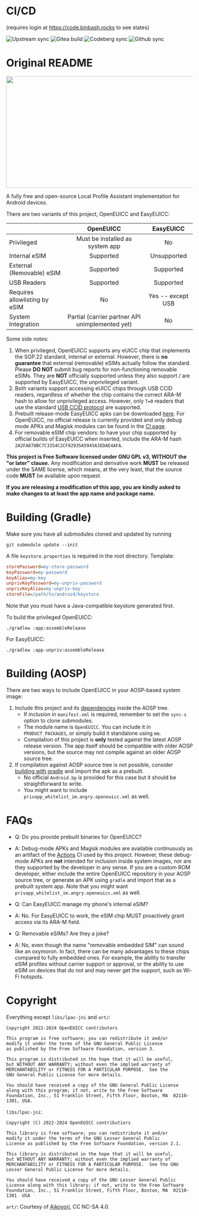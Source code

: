 # CI/CD

(requires login at https://code.binbash.rocks to see states)

![Upstream sync](https://code.binbash.rocks/AXP.OS/packages_apps_OpenEUICC/actions/workflows/sync.yml/badge.svg)
![Gitea build](https://code.binbash.rocks/AXP.OS/packages_apps_OpenEUICC/actions/workflows/apk.yml/badge.svg)
![Codeberg sync](https://code.binbash.rocks/AXP.OS/packages_apps_OpenEUICC/actions/workflows/mirror.yaml/badge.svg)
![Github sync](https://code.binbash.rocks/AXP.OS/packages_apps_OpenEUICC/actions/workflows/mirror-github.yaml/badge.svg)

# Original README

<img src="https://gitea.angry.im/PeterCxy/OpenEUICC/media/branch/master/art/OpenEUICCBG.svg" width="512" height="300">

A fully free and open-source Local Profile Assistant implementation for Android devices.

There are two variants of this project, OpenEUICC and EasyEUICC:

|                               |                    OpenEUICC                    |     EasyEUICC     |
|:------------------------------|:-----------------------------------------------:|:-----------------:|
| Privileged                    |         Must be installed as system app         |        No         |
| Internal eSIM                 |                    Supported                    |    Unsupported    |
| External (Removable) eSIM     |                    Supported                    |     Supported     |
| USB Readers                   |                    Supported                    |     Supported     |
| Requires allowlisting by eSIM |                       No                        | Yes -- except USB |
| System Integration            | Partial (carrier partner API unimplemented yet) |        No         |

Some side notes:
1. When privileged, OpenEUICC supports any eUICC chip that implements the SGP.22 standard, internal or external. However, there is __no guarantee__ that external (removable) eSIMs actually follow the standard. Please __DO NOT__ submit bug reports for non-functioning removable eSIMs. They are __NOT__ officially supported unless they also support / are supported by EasyEUICC, the unprivileged variant.
2. Both variants support accessing eUICC chips through USB CCID readers, regardless of whether the chip contains the correct ARA-M hash to allow for unprivileged access. However, only `T=0` readers that use the standard [USB CCID protocol](https://en.wikipedia.org/wiki/CCID_(protocol)) are supported.
3. Prebuilt release-mode EasyEUICC apks can be downloaded [here](https://gitea.angry.im/PeterCxy/OpenEUICC/releases). For OpenEUICC, no official release is currently provided and only debug mode APKs and Magisk modules can be found in the [CI page](https://gitea.angry.im/PeterCxy/OpenEUICC/actions).
4. For removable eSIM chip vendors: to have your chip supported by official builds of EasyEUICC when inserted, include the ARA-M hash `2A2FA878BC7C3354C2CF82935A5945A3EDAE4AFA`.

__This project is Free Software licensed under GNU GPL v3, WITHOUT the "or later" clause.__ Any modification and derivative work __MUST__ be released under the SAME license, which means, at the very least, that the source code __MUST__ be available upon request.

__If you are releasing a modification of this app, you are kindly asked to make changes to at least the app name and package name.__  

Building (Gradle)
===

Make sure you have all submodules cloned and updated by running

```shell
git submodule update --init
```

A file `keystore.properties` is required in the root directory. Template:

```ini
storePassword=my-store-password
keyPassword=my-password
keyAlias=my-key
unprivKeyPassword=my-unpriv-password
unprivKeyAlias=my-unpriv-key
storeFile=/path/to/android/keystore
```

Note that you must have a Java-compatible keystore generated first.

To build the privileged OpenEUICC:

```shell
./gradlew :app:assembleRelease
```

For EasyEUICC:

```shell
./gradlew :app-unpriv:assembleRelease
```

Building (AOSP)
===

There are two ways to include OpenEUICC in your AOSP-based system image:

1. Include this project and its [dependencies](https://gitea.angry.im/PeterCxy/android_prebuilts_openeuicc-deps) inside the AOSP tree.
   - If inclusion in `manifest.xml` is required, remember to set the `sync-s` option to clone submodules.
   - The module name is `OpenEUICC`. You can include it in `PRODUCT_PACKAGES`, or simply build it standalone using `mm`.
   - Compilation of this project is **only** tested against the latest AOSP release version. The app itself should be compatible with older AOSP versions, but the source may not compile against an older AOSP source tree.
2. If compilation against AOSP source tree is not possible, consider [building with gradle](#building-gradle) and import the apk as a prebuilt.
   - No official `Android.bp` is provided for this case but it should be straightforward to write.
   - You might want to include `privapp_whitelist_im.angry.openeuicc.xml` as well.

FAQs
===

- Q: Do you provide prebuilt binaries for OpenEUICC?
- A: Debug-mode APKs and Magisk modules are available continuously as an artifact of the [Actions](https://gitea.angry.im/PeterCxy/OpenEUICC/actions) CI used by this project. However, these debug-mode APKs are **not** intended for inclusion inside system images, nor are they supported by the developer in any sense. If you are a custom ROM developer, either include the entire OpenEUICC repository in your AOSP source tree, or generate an APK using `gradle` and import that as a prebuilt system app. Note that you might want `privapp_whitelist_im.angry.openeuicc.xml` as well.

- Q: Can EasyEUICC manage my phone's internal eSIM?
- A: No. For EasyEUICC to work, the eSIM chip MUST proactively grant access via its ARA-M field.

- Q: Removable eSIMs? Are they a joke?
- A: No, even though the name "removable embedded SIM" can sound like an oxymoron. In fact, there can be many advantages to these chips compared to fully embedded ones. For example, the ability to transfer eSIM profiles without carrier support or approval, or the ability to use eSIM on devices that do not and may never get the support, such as Wi-Fi hotspots.

Copyright
===

Everything except `libs/lpac-jni` and `art/`:

```
Copyright 2022-2024 OpenEUICC contributors

This program is free software; you can redistribute it and/or
modify it under the terms of the GNU General Public License
as published by the Free Software Foundation, version 3.

This program is distributed in the hope that it will be useful,
but WITHOUT ANY WARRANTY; without even the implied warranty of
MERCHANTABILITY or FITNESS FOR A PARTICULAR PURPOSE.  See the
GNU General Public License for more details.

You should have received a copy of the GNU General Public License
along with this program; if not, write to the Free Software
Foundation, Inc., 51 Franklin Street, Fifth Floor, Boston, MA  02110-1301, USA.
```

`libs/lpac-jni`:

```
Copyright (C) 2022-2024 OpenEUICC contributiors

This library is free software; you can redistribute it and/or
modify it under the terms of the GNU Lesser General Public
License as published by the Free Software Foundation, version 2.1.

This library is distributed in the hope that it will be useful,
but WITHOUT ANY WARRANTY; without even the implied warranty of
MERCHANTABILITY or FITNESS FOR A PARTICULAR PURPOSE.  See the GNU
Lesser General Public License for more details.

You should have received a copy of the GNU Lesser General Public
License along with this library; if not, write to the Free Software
Foundation, Inc., 51 Franklin Street, Fifth Floor, Boston, MA  02110-1301  USA
```

`art/`: Courtesy of [Aikoyori](https://github.com/Aikoyori), CC NC-SA 4.0.
